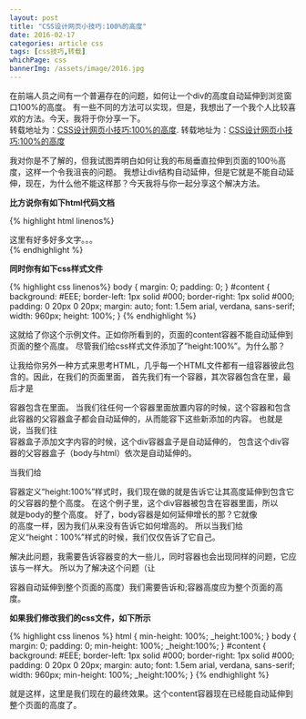 ```yaml
---
layout: post
title: "CSS设计网页小技巧:100%的高度"
date: 2016-02-17
categories: article css
tags: [css技巧,转载]
whichPage: css
bannerImg: /assets/image/2016.jpg
---
```


在前端人员之间有一个普遍存在的问题，如何让一个div的高度自动延伸到浏览窗口100%的高度。
有一些不同的方法可以实现，但是，我想出了一个我个人比较喜欢的方法。今天，我将于你分享一下。   
转载地址为：[CSS设计网页小技巧:100%的高度](http://www.zhangjiaojiao.cn/divcss/598.html "转载地址").
转载地址为：<a href="http://www.zhangjiaojiao.cn/divcss/598.html" target="_blank" title="转载地址">CSS设计网页小技巧:100%的高度</a>


我对你是不了解的，但我试图弄明白如何让我的布局垂直拉伸到页面的100％高度，这样一个令我沮丧的问题。
我想让div结构自动延伸，但是它就是不能自动延伸，现在，为什么他不能这样那？今天我将与你一起分享这个解决方法。  

**比方说你有如下html代码文档**

{% highlight html linenos%}
<!DOCTYPE html PUBLIC "-//W3C//DTD XHTML 1.0 Strict//EN" "http://www.w3.org/TR/xhtml1/DTD/xhtml1-strict.dtd">
<html xmlns="http://www.w3.org/1999/xhtml">
<head>
    <meta http-equiv="Content-Type" content="text/html; charset=ISO-8859-1" />
    <title>CSS 100% Height</title>
    <link rel="stylesheet" type="text/css" href="style.css" />
</head>
<body>
    <div id="content">
        这里有好多好多文字。。。
    </div>
</body>
</html>
{% endhighlight %}

**同时你有如下css样式文件**

{% highlight css linenos%}
body {
	margin: 0;
	padding: 0;
}
#content {
	background: #EEE;
	border-left: 1px solid #000;
	border-right: 1px solid #000;
	padding: 0 20px 0 20px;
	margin: auto;
	font: 1.5em arial, verdana, sans-serif;
	width: 960px;
	height: 100%;
}
{% endhighlight %}

这就给了你这个示例文件。正如你所看到的，页面的content容器不能自动延伸到页面的整个高度。
尽管我们给css样式文件添加了”height:100%”。为什么那？

让我给你另外一种方式来思考HTML，几乎每一个HTML文件都有一组容器彼此包含的。因此，在我们的页面里面，
首先我们有一个<html>容器，其次<body>容器包含在<html>里，最后才是<div id=”content”></div>容器包含在里面。
当我们往任何一个容器里面放置内容的时候，这个容器和包含此容器的父容器盒子都会自动延伸的，从而能容下这些新添加的内容。
也就是说，当我们往<div id=”content”></div>容器盒子添加文字内容的时候，这个div容器盒子是自动延伸的，
包含这个div容器的父容器盒子（body与html）依次是自动延伸的。

当我们给<div id=”content”></div>容器定义“height:100%”样式时，我们现在做的就是告诉它让其高度延伸到包含它的父容器的整个高度。
在这个例子里，这个div容器被包含在<body>容器里面，所以<div id=”content”></div>就是body的整个高度。
好了，body容器是如何延伸增长的那？它就像<div id=”content”></div>的高度一样，因为我们从来没有告诉它如何增高的。
所以当我们给<div id=”content”></div>定义“height：100%”样式的时候，我们仅仅告诉了它自己。

解决此问题，我需要告诉<body>容器变的大一些儿，同时<html>容器也会出现同样的问题，它应该与<body>一样大。
所以为了解决这个问题（让<div id=”content”></div>容器自动延伸到整个页面的高度）我们需要告诉<html>和<body>;容器高度应为整个页面的高度。

**如果我们修改我们的css文件，如下所示**

{% highlight css linenos %}
html {
	min-height: 100%;
	_height:100%;
}
body {
	margin: 0;
	padding: 0;
	min-height: 100%;
	_height:100%;
}
#content {
	background: #EEE;
	border-left: 1px solid #000;
	border-right: 1px solid #000;
	padding: 0 20px 0 20px;
	margin: auto;
	font: 1.5em arial, verdana, sans-serif;
	width: 960px;
	min-height: 100%;
	_height:100%;
}
{% endhighlight %}

就是这样，这里是我们现在的最终效果。这个content容器现在已经能自动延伸到整个页面的高度了。

